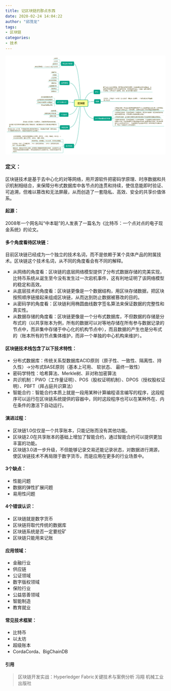 ```yaml
---
title: 记区块链的那点东西
date: 2020-02-24 14:04:22
author: "邱茂龙"
tags:
- 区块链
categories:
- 技术
---
```


![区块链概览](/img/202002/qukuailian.png)

### 定义：
区块链技术是基于去中心化的对等网络，用开源软件把密码学原理、时序数据和共识机制相结合，来保障分布式数据库中各节点的连贯和持续，使信息能即时验证、可追溯，但难以篡改和无法屏蔽，从而创造了一套隐私、高效、安全的共享价值体系。

#### 起源：
2008年一个网名叫“中本聪”的人发表了一篇名为《比特币：一个点对点的电子现金系统》的论文。

#### 多个角度看待区块链：
目前区块链已经成为一个独立的技术名词，而不是依赖于某个具体产品的附属技术。区块链这个技术名词，从不同的角度看会有不同的解释。

- 从网络的角度看：区块链的底层网络模型提供了分布式数据存储的完美实现，比特币系统从诞生至今没有发生过一次宕机事件，这有利地证明了该网络模型的稳定和高效。
- 从底层技术的角度看：区块链更像是一个数据结构，用区块存储数据，把区块按照顺序链接起来组成区块链，从而达到防止数据被篡改的目的。
- 从密码学的角度看：区块链利用椭圆曲线数字签名算法来保证数据的完整性和真实性。
- 从数据存储的角度看：区块链更像是一个分布式数据库，不但数据的存储是分布式的（以共享账本为例，所有的数据可以对等地存储在所有参与数据记录的节点中，而非集中存储于中心化的机构节点中），而且数据的产生也是分布式的（账本所有的节点集体维护，而非一个单独的中心机构来维护）。

#### 区块链技术栈包含了以下技术特性：
- 分布式数据库：传统关系型数据库ACID原则（原子性、一致性、隔离性、持久性）->分布式BASE原则（基本上可用、 软状态、 最终一致性）
- 密码学特性：哈希算法、Merkle树、非对称加密算法
- 共识机制：PWO（工作量证明）、POS（股权证明机制）、DPOS（授权股权证明）、PBFT（拜占庭共识算法）
- 智能合约：智能合约本质上就是一段用某种计算编程语言编写的程序，这段程序可以运行在区块链系统提供的容器中，同时这段程序也可以在某种外在、内在条件的激活下自动运行。

#### 演进过程：
- 区块链1.0仅仅是一个共享账本，只能记账而没有其他功能。
- 区块链2.0在共享账本的基础上增加了智能合约，通过智能合约可以提供更加丰富的功能。
- 区块链3.0进一步升级，不但能够记录交易还能记录状态，对数据进行溯源，使区块链技术不再局限于数字货币，而是应用在更多的行业场景中。

#### 3个缺点：
- 性能问题
- 数据的弹性扩展问题
- 易用性问题

#### 4个错误认识：
- 区块链就是数字货币
- 区块链将取代传统的数据库
- 区块链系统是否一定要挖矿
- 区块链只能用来记账

#### 应用领域：
- 金融行业
- 供应链
- 公证领域
- 数字版权领域
- 保险行业
- 公益慈善领域
- 智能制造
- 教育就业

#### 常见技术框架：
- 比特币
- 以太坊
- 超级账本
- CordaCorda、BigChainDB

 #### 引用
> 区块链开发实战：Hyperledger Fabric关键技术与案例分析 冯翔 机械工业出版社



